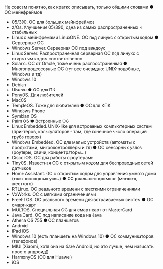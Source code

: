 Не совсем понятно, как кратко описывать, только общими словами
● ОС мейнфреймов 
  - 05/390. ОС для больших мейнфреймов
  - z/Os. Улучшение 05/390, одна из самых распространенных и стабильных
  - Linux с мейнфремами LinuxONE. ОС под линукс с открытым кодом
● Серверные ОС
  - Windows Server. Серверная ОС под виндоус
  - Linux Server. Распространенная серверная ОС под линукс с открытым кодом соответственно
  - Solaric. ОС от Oracle, тоже очень распространенная
● Многопроцессорные ОС (тут все очевидно: UNIX-подобные, Windows и тд)
  - Windows 10
  - Debian
  - Ubuntu
● ОС для ПК
  - PonyOS. Для любителей
  - MacOS
  - TempleOS. Тоже для любителей
● ОС для КПК
  - Windows Phone
  - Symbian OS
  - Palm OS
● Встроенные ОС
  - Linux Embedded. UNIX-like для встроенных компьютерных систем (принтеров, калькуляторов - там, где конечное число операций грубо говоря)
  - Windows Embedded. ОС для малых устройств (автоматы с продуктами, микроконтроллеры и тд)
● ОС сенсорных узлов (роутеры, свичи, концентраторы...)
  - Cisco iOS. ОС для работы с роутерами
  - TinyOS. Известная ОС с открытым кодом для беспроводных сетей датчиков
  - Home Assistant. ОС с открытым кодом для управления умного дома (тоже сенсорные узлы)
● ОС реального времени (мягкого, жесткого)
  - RTLinux. ОС реального времени с жесткими ограничениями
  - VxWorks. ОС с мягкими ограничениями
  - FreeRTOS. ОС реального времени для встраиваемых систем
● ОС смарт-карт
  - MULTOS. Специальная ОС для смарт-карт от MasterCard
  - Java Card. ОС под написание кода на Java
  - Athena OS 755
● ОС планшетов
  - Android
  - iPad iOS
  - Windows 10 (есть планшеты на Windows 10)
● ОС коммуникаторов (телефонов)
  - MIUI (Xiaomi, хотя она на базе Android, но это лучше, чем написать просто андроид))
  - HarmonyOS (ОС для Huawei)
  - iOS
